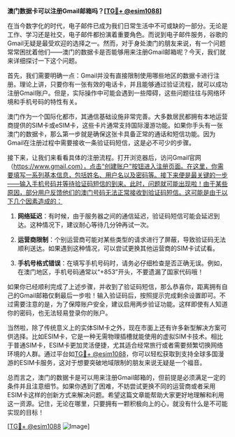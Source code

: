 **澳门数据卡可以注册Gmail邮箱吗？[[TG💪+ @esim1088](https://t.me/s/esim1088)]**

在当今数字化的时代，电子邮件已成为我们日常生活中不可或缺的一部分。无论是工作、学习还是社交，电子邮件都扮演着重要角色。而说到电子邮件服务，谷歌的Gmail无疑是最受欢迎的选择之一。然而，对于身处澳门的朋友来说，有一个问题常常困扰着他们——澳门的数据卡是否能够用来注册Gmail邮箱呢？今天，我们就来详细探讨一下这个问题。

首先，我们需要明确一点：Gmail并没有直接限制使用哪些地区的数据卡进行注册。理论上讲，只要你有一张有效的电话卡，并且能够通过验证流程，就可以成功注册Gmail账户。但是，实际操作中可能会遇到一些障碍，这些问题往往与网络环境和手机号码的特性有关。

澳门作为一个国际化都市，其通信基础设施非常完善。大多数居民都拥有本地运营商提供的SIM卡或eSIM卡，这些卡片通常支持国际漫游功能。如果你手头有一张澳门的数据卡，那么第一步就是确保这张卡具备正常的通话和短信功能。因为Gmail在注册过程中需要接收一条验证码短信，这是必不可少的步骤。

接下来，让我们来看看具体的注册流程。打开浏览器后，访问Gmail官网（https://www.gmail.com），点击“创建账户”按钮进入注册页面。在这里，你需要填写一系列基本信息，包括姓名、用户名以及密码等。接下来便是最关键的一步——输入手机号码并等待验证码短信的到来。此时，问题就可能出现啦！由于某些原因，部分用户反馈他们的澳门号码无法正常接收到验证码短信。这可能是由于以下几个因素造成的：

1. **网络延迟**：有时候，由于服务器之间的通信延迟，验证码短信可能会延迟到达。这种情况下，建议耐心等待几分钟再试一次。
   
2. **运营商限制**：个别运营商可能对某些类型的请求进行了屏蔽，导致验证码无法顺利送达。如果遇到这种情况，可以尝试更换其他运营商的SIM卡试试看。

3. **手机号格式错误**：在填写手机号码时，请务必仔细检查是否正确无误。例如，在澳门地区，手机号码通常以“+853”开头，不要遗漏了国家代码哦！

如果你已经顺利完成了上述步骤，并收到了验证码短信，那么恭喜你，距离拥有自己的Gmail邮箱仅剩最后一步啦！输入验证码后，按照提示完成剩余设置即可。不过需要注意的是，为了保障账户安全，建议启用两步验证功能。这样即使有人知道你的密码，也无法轻易登录你的账户。

当然啦，除了传统意义上的实体SIM卡之外，现在市面上还有许多新型解决方案可供选择。比如ESIM卡，它是一种无需物理插槽就能使用的虚拟SIM卡技术。相比于普通SIM卡，ESIM卡更加灵活便捷，尤其适合经常旅行或者需要频繁切换网络环境的人群。通过平台如[TG💪+ @esim1088](https://t.me/s/esim1088)，你可以轻松获取到支持全球多国漫游的ESIM卡服务，这对于想要突破地域限制的朋友来说无疑是一个福音。

总而言之，澳门的数据卡是可以用来注册Gmail邮箱的，但前提是必须满足一定的条件并且注意细节。如果你遇到了困难，不妨尝试更换不同的运营商或者采用ESIM卡这样的创新方式来解决问题。希望这篇文章能帮助大家更好地理解和利用这一资源。记住，无论在哪里，只要拥有一颗积极向上的心，就没有什么是不可能实现的目标！

[[TG💪+ @esim1088](https://t.me/s/esim1088) ![Image](https://i.postimg.cc/4NQfJmqS/Snipaste-2025-05-13-00-14-12.png)]